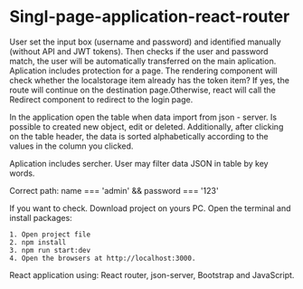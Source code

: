 # Singl-page-application-react-router

User set the input box (username and password) and identified manually (without API and JWT tokens). Then checks if the user and password match, the user will be automatically transferred on the main aplication. Aplication includes protection for a page. The rendering component will check whether the localstorage item already has the token item? If yes, the route will continue on the destination page.Otherwise, react will call the Redirect component to redirect to the login page.

In the application open the table when data import from json - server. Is possible to created new object, edit or deleted. Additionally, after clicking on the table header, the data is sorted alphabetically according to the values in the column you clicked.

Aplication includes sercher. User may filter data JSON in table by key words.

Correct path: name === 'admin' && password === '123'

If you want to check. Download project on yours PC. Open the terminal and install packages:

    1. Open project file
    2. npm install
    3. npm run start:dev
    4. Open the browsers at http://localhost:3000.

React application using: React router, json-server, Bootstrap and JavaScript.
